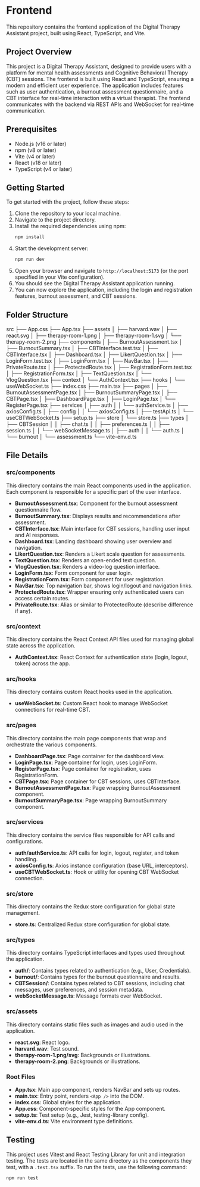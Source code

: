 # Frontend
This repository contains the frontend application of the Digital Therapy Assistant project, built using React, TypeScript, and Vite.

## Project Overview
This project is a Digital Therapy Assistant, designed to provide users with a platform for mental health assessments and Cognitive Behavioral Therapy (CBT) sessions. The frontend is built using React and TypeScript, ensuring a modern and efficient user experience.
The application includes features such as user authentication, a burnout assessment questionnaire, and a CBT interface for real-time interaction with a virtual therapist. The frontend communicates with the backend via REST APIs and WebSocket for real-time communication.

## Prerequisites
- Node.js (v16 or later)
- npm (v8 or later)
- Vite (v4 or later)
- React (v18 or later)
- TypeScript (v4 or later)

## Getting Started
To get started with the project, follow these steps:
1. Clone the repository to your local machine.
2. Navigate to the project directory.
3. Install the required dependencies using npm:
   ```bash
   npm install
   ```
4. Start the development server:
   ```bash
   npm run dev
   ```
5. Open your browser and navigate to `http://localhost:5173` (or the port specified in your Vite configuration).
6. You should see the Digital Therapy Assistant application running.
7. You can now explore the application, including the login and registration features, burnout assessment, and CBT sessions.

## Folder Structure
src
├── App.css
├── App.tsx
├── assets
│   ├── harvard.wav
│   ├── react.svg
│   ├── therapy-room-1.png
│   ├── therapy-room-1.svg
│   └── therapy-room-2.png
├── components
│   ├── BurnoutAssessment.tsx
│   ├── BurnoutSummary.tsx
│   ├── CBTInterface.test.tsx
│   ├── CBTInterface.tsx
│   ├── Dashboard.tsx
│   ├── LikertQuestion.tsx
│   ├── LoginForm.test.tsx
│   ├── LoginForm.tsx
│   ├── NavBar.tsx
│   ├── PrivateRoute.tsx
│   ├── ProtectedRoute.tsx
│   ├── RegistrationForm.test.tsx
│   ├── RegistrationForm.tsx
│   ├── TextQuestion.tsx
│   └── VlogQuestion.tsx
├── context
│   └── AuthContext.tsx
├── hooks
│   └── useWebSocket.ts
├── index.css
├── main.tsx
├── pages
│   ├── BurnoutAssessmentPage.tsx
│   ├── BurnoutSummaryPage.tsx
│   ├── CBTPage.tsx
│   ├── DashboardPage.tsx
│   ├── LoginPage.tsx
│   └── RegisterPage.tsx
├── services
│   ├── auth
│   │   └── authService.ts
│   ├── axiosConfig.ts
│   ├── config
│   │   └── axiosConfig.ts
│   ├── testApi.ts
│   └── useCBTWebSocket.ts
├── setup.ts
├── store
│   └── store.ts
├── types
│   ├── CBTSession
│   │   ├── chat.ts
│   │   ├── preferences.ts
│   │   ├── session.ts
│   │   └── webSocketMessage.ts
│   ├── auth
│   │   └── auth.ts
│   └── burnout
│       └── assessment.ts
└── vite-env.d.ts

## File Details
### src/components
This directory contains the main React components used in the application. Each component is responsible for a specific part of the user interface.
- **BurnoutAssessment.tsx**: Component for the burnout assessment questionnaire flow.
- **BurnoutSummary.tsx**: Displays results and recommendations after assessment.
- **CBTInterface.tsx**: Main interface for CBT sessions, handling user input and AI responses.
- **Dashboard.tsx**: Landing dashboard showing user overview and navigation.
- **LikertQuestion.tsx**: Renders a Likert scale question for assessments.
- **TextQuestion.tsx**: Renders an open-ended text question.
- **VlogQuestion.tsx**: Renders a video-log question interface.
- **LoginForm.tsx**: Form component for user login.
- **RegistrationForm.tsx**: Form component for user registration.
- **NavBar.tsx**: Top navigation bar, shows login/logout and navigation links.
- **ProtectedRoute.tsx**: Wrapper ensuring only authenticated users can access certain routes.
- **PrivateRoute.tsx**: Alias or similar to ProtectedRoute (describe difference if any).
### src/context
This directory contains the React Context API files used for managing global state across the application.
- **AuthContext.tsx**: React Context for authentication state (login, logout, token) across the app.
### src/hooks
This directory contains custom React hooks used in the application.
- **useWebSocket.ts**: Custom React hook to manage WebSocket connections for real-time CBT.
### src/pages
This directory contains the main page components that wrap and orchestrate the various components.
- **DashboardPage.tsx**: Page container for the dashboard view.
- **LoginPage.tsx**: Page container for login, uses LoginForm.
- **RegisterPage.tsx**: Page container for registration, uses RegistrationForm.
- **CBTPage.tsx**: Page container for CBT sessions, uses CBTInterface.
- **BurnoutAssessmentPage.tsx**: Page wrapping BurnoutAssessment component.
- **BurnoutSummaryPage.tsx**: Page wrapping BurnoutSummary component.
### src/services
This directory contains the service files responsible for API calls and configurations.
- **auth/authService.ts**: API calls for login, logout, register, and token handling.
- **axiosConfig.ts**: Axios instance configuration (base URL, interceptors).
- **useCBTWebSocket.ts**: Hook or utility for opening CBT WebSocket connection.
### src/store
This directory contains the Redux store configuration for global state management.
- **store.ts**: Centralized Redux store configuration for global state.
### src/types
This directory contains TypeScript interfaces and types used throughout the application.
- **auth/**: Contains types related to authentication (e.g., User, Credentials).
- **burnout/**: Contains types for the burnout questionnaire and results.
- **CBTSession/**: Contains types related to CBT sessions, including chat messages, user preferences, and session metadata.
- **webSocketMessage.ts**: Message formats over WebSocket.
### src/assets
This directory contains static files such as images and audio used in the application.
- **react.svg**: React logo.
- **harvard.wav**: Test sound.
- **therapy-room-1.png/svg**: Backgrounds or illustrations.
- **therapy-room-2.png**: Backgrounds or illustrations.
### Root Files
- **App.tsx**: Main app component, renders NavBar and sets up routes.
- **main.tsx**: Entry point, renders `<App />` into the DOM.
- **index.css**: Global styles for the application.
- **App.css**: Component-specific styles for the App component.
- **setup.ts**: Test setup (e.g., Jest, testing-library config).
- **vite-env.d.ts**: Vite environment type definitions.

## Testing
This project uses Vitest and React Testing Library for unit and integration testing. The tests are located in the same directory as the components they test, with a `.test.tsx` suffix.
To run the tests, use the following command:
```bash
npm run test
```